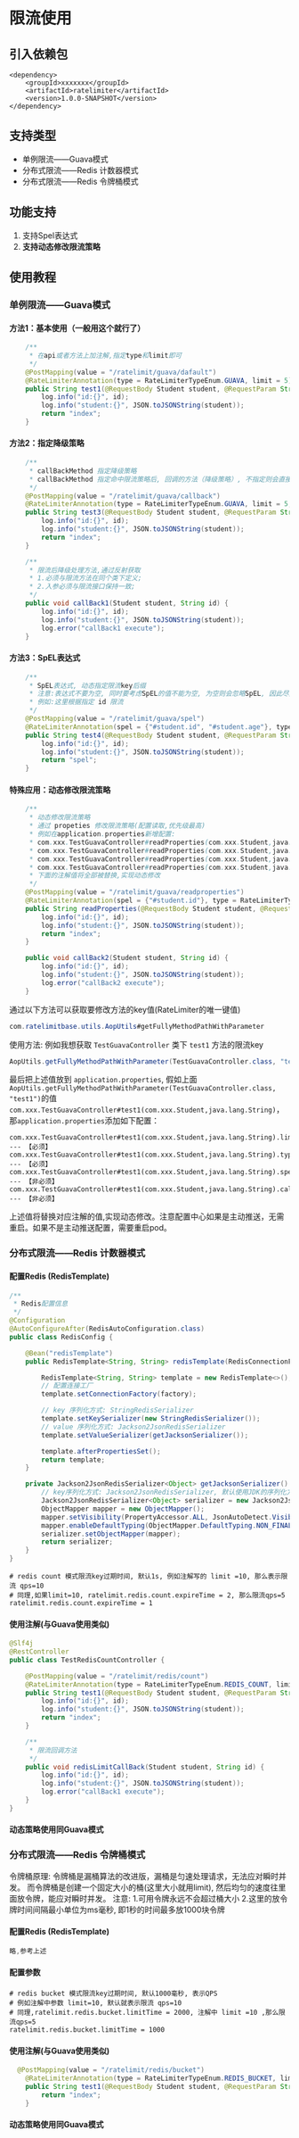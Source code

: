 # 限流使用

## 引入依赖包

```
<dependency>
    <groupId>xxxxxxx</groupId>
    <artifactId>ratelimiter</artifactId>
    <version>1.0.0-SNAPSHOT</version>
</dependency>
```

## 支持类型
- 单例限流——Guava模式
- 分布式限流——Redis 计数器模式
- 分布式限流——Redis 令牌桶模式

## 功能支持
1. 支持Spel表达式
2. **支持动态修改限流策略**

## 使用教程
### 单例限流——Guava模式
#### 方法1：基本使用（一般用这个就行了）
```java
    /**
     * 在api或者方法上加注解,指定type和limit即可
     */
    @PostMapping(value = "/ratelimit/guava/dafault")
    @RateLimiterAnnotation(type = RateLimiterTypeEnum.GUAVA, limit = 5)
    public String test1(@RequestBody Student student, @RequestParam String id) {
        log.info("id:{}", id);
        log.info("student:{}", JSON.toJSONString(student));
        return "index";
    }

```

#### 方法2：指定降级策略
```java
    /**
     * callBackMethod 指定降级策略
     * callBackMethod 指定命中限流策略后, 回调的方法（降级策略）, 不指定则会直接打印异常
     */
    @PostMapping(value = "/ratelimit/guava/callback")
    @RateLimiterAnnotation(type = RateLimiterTypeEnum.GUAVA, limit = 5, callBackMethod = "callBack1")
    public String test3(@RequestBody Student student, @RequestParam String id) {
        log.info("id:{}", id);
        log.info("student:{}", JSON.toJSONString(student));
        return "index";
    }

    /**
     * 限流后降级处理方法,通过反射获取
     * 1.必须与限流方法在同个类下定义;
     * 2.入参必须与限流接口保持一致;
     */
    public void callBack1(Student student, String id) {
        log.info("id:{}", id);
        log.info("student:{}", JSON.toJSONString(student));
        log.error("callBack1 execute");
    }
```
#### 方法3：SpEL表达式
```java
    /**
     * SpEL表达式, 动态指定限流key后缀
     * 注意:表达式不要为空, 同时要考虑SpEL的值不能为空, 为空则会忽略SpEL, 因此尽量保证SpEL一定有值.
     * 例如:这里根据指定 id 限流
     */
    @PostMapping(value = "/ratelimit/guava/spel")
    @RateLimiterAnnotation(spel = {"#student.id", "#student.age"}, type = RateLimiterTypeEnum.GUAVA, limit = 5)
    public String test4(@RequestBody Student student, @RequestParam String id) {
        log.info("id:{}", id);
        log.info("student:{}", JSON.toJSONString(student));
        return "spel";
    }

```
#### 特殊应用：动态修改限流策略
```java
    /**
     * 动态修改限流策略
     * 通过 propeties 修改限流策略(配置读取,优先级最高)
     * 例如在application.properties新增配置:
     * com.xxx.TestGuavaController#readProperties(com.xxx.Student,java.lang.String).limit=5
     * com.xxx.TestGuavaController#readProperties(com.xxx.Student,java.lang.String).type=guava
     * com.xxx.TestGuavaController#readProperties(com.xxx.Student,java.lang.String).spel=#student.age,#student.id
     * com.xxx.TestGuavaController#readProperties(com.xxx.Student,java.lang.String).callBackMethod=callBack2
     * 下面的注解值将全部被替换,实现动态修改
     */
    @PostMapping(value = "/ratelimit/guava/readproperties")
    @RateLimiterAnnotation(spel = {"#student.id"}, type = RateLimiterTypeEnum.GUAVA, limit = 100, callBackMethod = "callBack1")
    public String readProperties(@RequestBody Student student, @RequestParam String id) {
        log.info("id:{}", id);
        log.info("student:{}", JSON.toJSONString(student));
        return "index";
    }

    public void callBack2(Student student, String id) {
        log.info("id:{}", id);
        log.info("student:{}", JSON.toJSONString(student));
        log.error("callBack2 execute");
    }
```

通过以下方法可以获取要修改方法的key值(RateLimiter的唯一键值)
```java
com.ratelimitbase.utils.AopUtils#getFullyMethodPathWithParameter
```
使用方法: 例如我想获取  `TestGuavaController` 类下 `test1` 方法的限流key
```java
AopUtils.getFullyMethodPathWithParameter(TestGuavaController.class, "test1")
```
最后把上述值放到 `application.properties`, 假如上面`AopUtils.getFullyMethodPathWithParameter(TestGuavaController.class, "test1")`的值`com.xxx.TestGuavaController#test1(com.xxx.Student,java.lang.String)`，那`application.properties`添加如下配置：
```
com.xxx.TestGuavaController#test1(com.xxx.Student,java.lang.String).limit=5 --- 【必须】
com.xxx.TestGuavaController#test1(com.xxx.Student,java.lang.String).type=guava --- 【必须】
com.xxx.TestGuavaController#test1(com.xxx.Student,java.lang.String).spel=#student.age,#student.id --- 【非必须】
com.xxx.TestGuavaController#test1(com.xxx.Student,java.lang.String).callBackMethod=callBack2 --- 【非必须】
```
上述值将替换对应注解的值,实现动态修改。注意配置中心如果是主动推送，无需重启。如果不是主动推送配置，需要重启pod。


### 分布式限流——Redis 计数器模式
#### 配置Redis (RedisTemplate)
```java
/**
 * Redis配置信息
 */
@Configuration
@AutoConfigureAfter(RedisAutoConfiguration.class)
public class RedisConfig {

    @Bean("redisTemplate")
    public RedisTemplate<String, String> redisTemplate(RedisConnectionFactory factory) {

        RedisTemplate<String, String> template = new RedisTemplate<>();
        // 配置连接工厂
        template.setConnectionFactory(factory);

        // key 序列化方式: StringRedisSerializer
        template.setKeySerializer(new StringRedisSerializer());
        // value 序列化方式: Jackson2JsonRedisSerializer
        template.setValueSerializer(getJacksonSerializer());

        template.afterPropertiesSet();
        return template;
    }

    private Jackson2JsonRedisSerializer<Object> getJacksonSerializer() {
        // key序列化方式: Jackson2JsonRedisSerializer, 默认使用JDK的序列化方式
        Jackson2JsonRedisSerializer<Object> serializer = new Jackson2JsonRedisSerializer<>(Object.class);
        ObjectMapper mapper = new ObjectMapper();
        mapper.setVisibility(PropertyAccessor.ALL, JsonAutoDetect.Visibility.ANY);
        mapper.enableDefaultTyping(ObjectMapper.DefaultTyping.NON_FINAL);
        serializer.setObjectMapper(mapper);
        return serializer;
    }
}
```

```properties
# redis count 模式限流key过期时间, 默认1s, 例如注解写的 limit =10, 那么表示限流 qps=10
# 同理,如果limit=10, ratelimit.redis.count.expireTime = 2, 那么限流qps=5
ratelimit.redis.count.expireTime = 1
```
#### 使用注解(与Guava使用类似)
```java
@Slf4j
@RestController
public class TestRedisCountController {

    @PostMapping(value = "/ratelimit/redis/count")
    @RateLimiterAnnotation(type = RateLimiterTypeEnum.REDIS_COUNT, limit = 5, callBackMethod = "redisLimitCallBack")
    public String test1(@RequestBody Student student, @RequestParam String id) {
        log.info("id:{}", id);
        log.info("student:{}", JSON.toJSONString(student));
        return "index";
    }

    /**
     * 限流回调方法
     */
    public void redisLimitCallBack(Student student, String id) {
        log.info("id:{}", id);
        log.info("student:{}", JSON.toJSONString(student));
        log.error("callBack1 execute");
    }
}
```
#### 动态策略使用同Guava模式

### 分布式限流——Redis 令牌桶模式
令牌桶原理:
令牌桶是漏桶算法的改进版，漏桶是匀速处理请求，无法应对瞬时并发。
而令牌桶是创建一个固定大小的桶(这里大小就用limit), 然后均匀的速度往里面放令牌，能应对瞬时并发。
注意:
1.可用令牌永远不会超过桶大小
2.这里的放令牌时间间隔最小单位为ms毫秒, 即1秒的时间最多放1000块令牌
#### 配置Redis (RedisTemplate)
```java
略,参考上述
```
#### 配置参数
```properties
# redis bucket 模式限流key过期时间, 默认1000毫秒, 表示QPS
# 例如注解中参数 limit=10, 默认就表示限流 qps=10
# 同理,ratelimit.redis.bucket.limitTime = 2000, 注解中 limit =10 ,那么限流qps=5
ratelimit.redis.bucket.limitTime = 1000
```
#### 使用注解(与Guava使用类似)
```java
  @PostMapping(value = "/ratelimit/redis/bucket")
    @RateLimiterAnnotation(type = RateLimiterTypeEnum.REDIS_BUCKET, limit = 3, callBackMethod = "redisLimitCallBack")
    public String test1(@RequestBody Student student, @RequestParam String id) {
        return "index";
    }
```
#### 动态策略使用同Guava模式